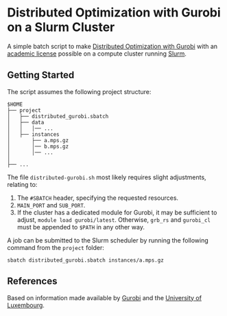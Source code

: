 # Distributed Optimization with Gurobi on a Slurm Cluster

A simple batch script to make [Distributed Optimization with Gurobi](https://www.gurobi.com/solutions/distributed-optimization/) with an [academic license](https://support.gurobi.com/hc/en-us/articles/4408438050705-How-do-I-create-a-cluster-of-distributed-workers-as-an-academic) possible on a compute cluster running [Slurm](https://slurm.schedmd.com/documentation.html).

## Getting Started

The script assumes the following project structure:
```
$HOME
├── project
│   ├── distributed_gurobi.sbatch
│   ├── data
│   │   │── ...
│   ├── instances
│       ├── a.mps.gz
│       │── b.mps.gz
│       │── ...
│       
├── ...
```

The file `distributed-gurobi.sh` most likely requires slight adjustments, relating to:
1. The `#SBATCH` header, specifying the requested resources.
2. `MAIN_PORT` and `SUB_PORT`.
3. If the cluster has a dedicated module for Gurobi, it may be sufficient to adjust, `module load gurobi/latest`. Otherwise, `grb_rs` and `gurobi_cl` must be appended to `$PATH` in any other way.

A job can be submitted to the Slurm scheduler by running the following command from the `project` folder:

```sbatch distributed_gurobi.sbatch instances/a.mps.gz```



## References
Based on information made available by [Gurobi](https://support.gurobi.com/hc/en-us/articles/4408438050705-How-do-I-create-a-cluster-of-distributed-workers-as-an-academic) and the [University of Luxembourg](https://ulhpc-tutorials.readthedocs.io/en/latest/maths/Cplex-Gurobi/).
